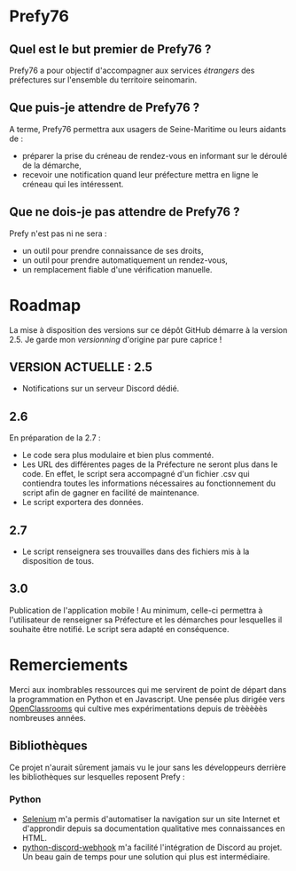 # Prefy76
## Quel est le but premier de Prefy76 ?
Prefy76 a pour objectif d'accompagner aux services *étrangers* des préfectures sur l'ensemble du territoire seinomarin.
## Que puis-je attendre de Prefy76 ?
A terme, Prefy76 permettra aux usagers de Seine-Maritime ou leurs aidants de :
- préparer la prise du créneau de rendez-vous en informant sur le déroulé de la démarche,
- recevoir une notification quand leur préfecture mettra en ligne le créneau qui les intéressent.
## Que ne dois-je pas attendre de Prefy76 ?
Prefy n'est pas ni ne sera :
- un outil pour prendre connaissance de ses droits,
- un outil pour prendre automatiquement un rendez-vous,
- un remplacement fiable d'une vérification manuelle.

# Roadmap
La mise à disposition des versions sur ce dépôt GitHub démarre à la version 2.5. Je garde mon _versionning_ d'origine par pure caprice !
## VERSION ACTUELLE : 2.5
- Notifications sur un serveur Discord dédié.
## 2.6
En préparation de la 2.7 :
- Le code sera plus modulaire et bien plus commenté.
- Les URL des différentes pages de la Préfecture ne seront plus dans le code. En effet, le script sera accompagné d'un fichier .csv qui contiendra toutes les informations nécessaires au fonctionnement du script afin de gagner en facilité de maintenance.
- Le script exportera des données.
## 2.7
- Le script renseignera ses trouvailles dans des fichiers mis à la disposition de tous.
## 3.0
Publication de l'application mobile ! Au minimum, celle-ci permettra à l'utilisateur de renseigner sa Préfecture et les démarches pour lesquelles il souhaite être notifié.
Le script sera adapté en conséquence.

# Remerciements
Merci aux inombrables ressources qui me servirent de point de départ dans la programmation en Python et en Javascript. Une pensée plus dirigée vers [OpenClassrooms](https://openclassrooms.com/fr) qui cultive mes expérimentations depuis de trèèèèès nombreuses années.
## Bibliothèques
Ce projet n'aurait sûrement jamais vu le jour sans les développeurs derrière les bibliothèques sur lesquelles reposent Prefy :
### Python
- [Selenium](https://github.com/SeleniumHQ/selenium) m'a permis d'automatiser la navigation sur un site Internet et d'approndir depuis sa documentation qualitative mes connaissances en HTML.
- [python-discord-webhook](https://github.com/lovvskillz/python-discord-webhook) m'a facilité l'intégration de Discord au projet. Un beau gain de temps pour une solution qui plus est intermédiaire.
